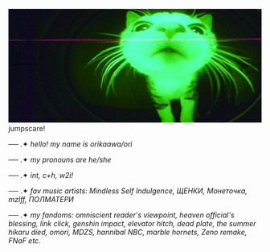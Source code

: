 ![boom](https://github.com/orikaawa/orikaawa/blob/main/cat.jfif)
jumpscare!

── .✦ *hello! my name is orikaawa/ori*

── .✦ *my pronouns are he/she*

── .✦ *int, c+h, w2i!*

── .✦ *fav music artists: Mindless Self Indulgence, ЩЕНКИ, Монеточка, mzlff, ПОЛМАТЕРИ*

── .✦ *my fandoms: omniscient reader's viewpoint, heaven official's blessing, link click, genshin impact, elevator hitch, dead plate, the summer hikaru died, omori, MDZS, hannibal NBC, marble hornets, Zeno remake, FNaF etc.*
<!--
**orikaawa/orikaawa** is a ✨ _special_ ✨ repository because its `README.md` (this file) appears on your GitHub profile.

-->
